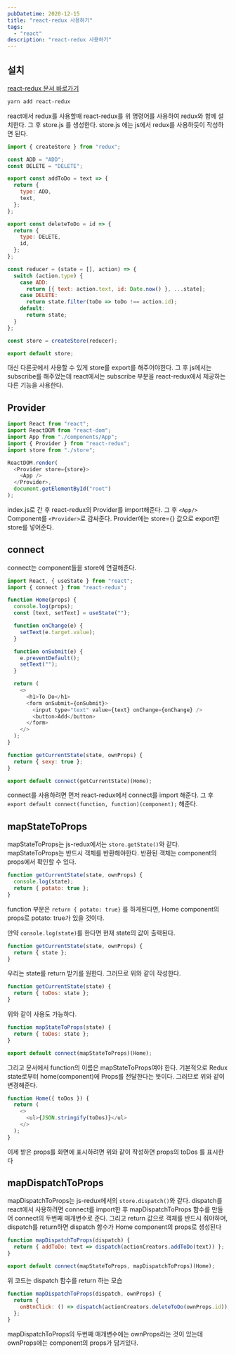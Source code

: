 ```yaml
---
pubDatetime: 2020-12-15
title: "react-redux 사용하기"
tags:
  - "react"
description: "react-redux 사용하기"
---
```


## 설치

[react-redux 문서 바로가기](https://react-redux.js.org/introduction/quick-start)

```sh
yarn add react-redux
```

react에서 redux를 사용할때 react-redux를 위 명령어를 사용하여 redux와 함께 설치한다.
그 후 store.js 를 생성한다.
store.js 에는 js에서 redux를 사용하듯이 작성하면 된다.

```js
import { createStore } from "redux";

const ADD = "ADD";
const DELETE = "DELETE";

export const addToDo = text => {
  return {
    type: ADD,
    text,
  };
};

export const deleteToDo = id => {
  return {
    type: DELETE,
    id,
  };
};

const reducer = (state = [], action) => {
  switch (action.type) {
    case ADD:
      return [{ text: action.text, id: Date.now() }, ...state];
    case DELETE:
      return state.filter(toDo => toDo !== action.id);
    default:
      return state;
  }
};

const store = createStore(reducer);

export default store;
```

대신 다른곳에서 사용할 수 있게 store를 export를 해주어야한다.
그 후 js에서는 subscribe를 해주었는데 react에서는 subscribe 부분을 react-redux에서 제공하는 다른 기능을 사용한다.

## Provider

```js
import React from "react";
import ReactDOM from "react-dom";
import App from "./components/App";
import { Provider } from "react-redux";
import store from "./store";

ReactDOM.render(
  <Provider store={store}>
    <App />
  </Provider>,
  document.getElementById("root")
);
```

index.js로 간 후 react-redux의 Provider를 import해준다.
그 후 `<App/>` Component를 `<Provider>`로 감싸준다.
Provider에는 store={} 값으로 export한 store를 넣어준다.

## connect

connect는 component들을 store에 연결해준다.

```js
import React, { useState } from "react";
import { connect } from "react-redux";

function Home(props) {
  console.log(props);
  const [text, setText] = useState("");

  function onChange(e) {
    setText(e.target.value);
  }

  function onSubmit(e) {
    e.preventDefault();
    setText("");
  }

  return (
    <>
      <h1>To Do</h1>
      <form onSubmit={onSubmit}>
        <input type="text" value={text} onChange={onChange} />
        <button>Add</button>
      </form>
    </>
  );
}

function getCurrentState(state, ownProps) {
  return { sexy: true };
}

export default connect(getCurrentState)(Home);
```

connect를 사용하려면 먼저 react-redux에서 connect를 import 해준다.
그 후 `export default connect(function, function)(component);` 해준다.

## mapStateToProps

mapStateToProps는 js-redux에서는 `store.getState()`와 같다.
mapStateToProps는 반드시 객체를 반환해야한다.
반환된 객체는 component의 props에서 확인할 수 있다.

```js
function getCurrentState(state, ownProps) {
  console.log(state);
  return { potato: true };
}
```

function 부분은 `return { potato: true}` 를 하게된다면, Home component의 props로 potato: true가 있을 것이다.

만약 `console.log(state)`를 한다면 현재 state의 값이 출력된다.

```js
function getCurrentState(state, ownProps) {
  return { state };
}
```

우리는 state를 return 받기를 원한다. 그러므로 위와 같이 작성한다.

```js
function getCurrentState(state) {
  return { toDos: state };
}
```

위와 같이 사용도 가능하다.

```js
function mapStateToProps(state) {
  return { toDos: state };
}

export default connect(mapStateToProps)(Home);
```

그리고 문서에서 function의 이름은 mapStateToProps여야 한다.
기본적으로 Redux state로부터 home(component)에 Props를 전달한다는 뜻이다.
그러므로 위와 같이 변경해준다.

```js
function Home({ toDos }) {
  return (
    <>
      <ul>{JSON.stringify(toDos)}</ul>
    </>
  );
}
```

이제 받은 props를 화면에 표시하려면 위와 같이 작성하면 props의 toDos 를 표시한다

## mapDispatchToProps

mapDispatchToProps는 js-redux에서의 `store.dispatch()`와 같다.
dispatch를 react에서 사용하려면 connect를 import한 후 mapDispatchToProps 함수를 만들어 connect의 두번째 매개변수로 준다.
그리고 return 값으로 객체를 반드시 줘야하며, dispatch를 return하면 dispatch 함수가 Home component의 props로 생성된다

```js
function mapDispatchToProps(dispatch) {
  return { addToDo: text => dispatch(actionCreators.addToDo(text)) };
}

export default connect(mapStateToProps, mapDispatchToProps)(Home);
```

위 코드는 dispatch 함수를 return 하는 모습

```js
function mapDispatchToProps(dispatch, ownProps) {
  return {
    onBtnClick: () => dispatch(actionCreators.deleteToDo(ownProps.id)),
  };
}
```

mapDispatchToProps의 두번째 매개변수에는 ownProps라는 것이 있는데 ownProps에는 component의 props가 담겨있다.

